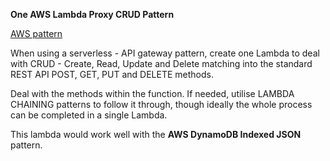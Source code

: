 **One AWS Lambda Proxy CRUD Pattern**

<u>AWS pattern</u>

When using a serverless - API gateway pattern, create one Lambda to deal with 
CRUD - Create, Read, Update and Delete matching into the standard REST API POST, 
GET, PUT and DELETE methods.

Deal with the methods within the function. If needed, utilise LAMBDA 
CHAINING patterns to follow it through, though ideally the whole process
can be completed in a single Lambda.

This lambda would work well with the **AWS DynamoDB Indexed JSON** pattern.
